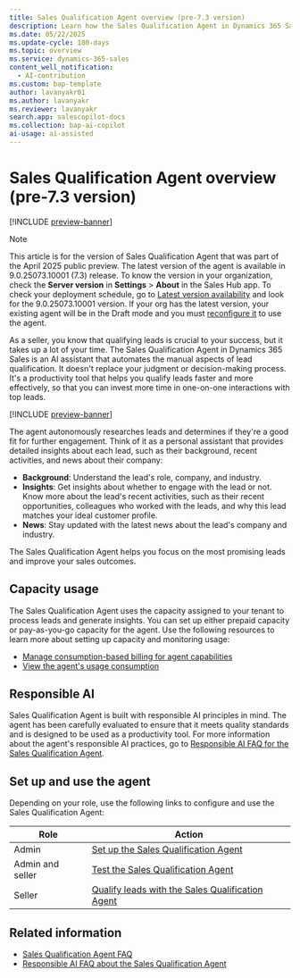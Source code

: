 ```yaml
---
title: Sales Qualification Agent overview (pre-7.3 version)
description: Learn how the Sales Qualification Agent in Dynamics 365 Sales can be your personal assistant in qualifying leads and improving sales outcomes.
ms.date: 05/22/2025
ms.update-cycle: 180-days
ms.topic: overview
ms.service: dynamics-365-sales
content_well_notification:
  - AI-contribution
ms.custom: bap-template
author: lavanyakr01
ms.author: lavanyakr
ms.reviewer: lavanyakr
search.app: salescopilot-docs
ms.collection: bap-ai-copilot
ai-usage: ai-assisted
---
```


# Sales Qualification Agent overview (pre-7.3 version)

[!INCLUDE [preview-banner](~/../shared-content/shared/preview-includes/preview-banner.md)]

> [!NOTE]
> This article is for the version of Sales Qualification Agent that was part of the April 2025 public preview. The latest version of the agent is available in 9.0.25073.10001 (7.3) release. To know the version in your organization, check the **Server version** in **Settings** > **About** in the Sales Hub app. To check your deployment schedule, go to [Latest version availability](/dynamics365/released-versions/dynamics365sales#latest-version-availability) and look for the 9.0.25073.10001 version. If your org has the latest version, your existing  agent will be in the Draft mode and you must [reconfigure it](upgrade-sales-qualification-agent.md) to use the agent.

As a seller, you know that qualifying leads is crucial to your success, but it takes up a lot of your time. The Sales Qualification Agent in Dynamics 365 Sales is an AI assistant that automates the manual aspects of lead qualification. It doesn't replace your judgment or decision-making process. It's a productivity tool that helps you qualify leads faster and more effectively, so that you can invest more time in one-on-one interactions with top leads.

[!INCLUDE [preview-banner](~/../shared-content/shared/preview-includes/preview-note-d365.md)]

The agent autonomously researches leads and determines if they're a good fit for further engagement. Think of it as a personal assistant that provides detailed insights about each lead, such as their background, recent activities, and news about their company:

- **Background**: Understand the lead's role, company, and industry.
- **Insights**: Get insights about whether to engage with the lead or not. Know more about the lead's recent activities, such as their recent opportunities, colleagues who worked with the leads, and why this lead matches your ideal customer profile.
- **News**: Stay updated with the latest news about the lead's company and industry.

The Sales Qualification Agent helps you focus on the most promising leads and improve your sales outcomes.

## Capacity usage

The Sales Qualification Agent uses the capacity assigned to your tenant to process leads and generate insights. You can set up either prepaid capacity or pay-as-you-go capacity for the agent. Use the following resources to learn more about setting up capacity and monitoring usage: 

- [Manage consumption-based billing for agent capabilities](copilot-consumption-based-billing.md)
- [View the agent's usage consumption](configure-sales-qualification-agent.md#view-the-agents-usage-consumption)

## Responsible AI

Sales Qualification Agent is built with responsible AI principles in mind. The agent has been carefully evaluated to ensure that it meets quality standards and is designed to be used as a productivity tool. For more information about the agent's responsible AI practices, go to [Responsible AI FAQ for the Sales Qualification Agent](faqs-sales-qualification-agent.md).

## Set up and use the agent

Depending on your role, use the following links to configure and use the Sales Qualification Agent:

| Role | Action |
|------|--------|
| Admin | [Set up the Sales Qualification Agent](configure-sales-qualification-agent-43.md) |
| Admin and seller | [Test the Sales Qualification Agent](test-sales-qualification-agent-43.md) |
| Seller | [Qualify leads with the Sales Qualification Agent](use-sales-qualification-agent-43.md) |

## Related information

- [Sales Qualification Agent FAQ](sales-qualification-agent-faq.md)
- [Responsible AI FAQ about the Sales Qualification Agent](faqs-sales-qualification-agent.md)
